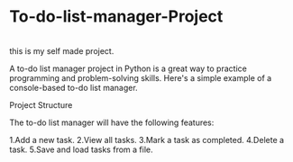 # To-do-list-manager-Project
<br>
this is my self made project.

A to-do list manager project in Python is a great way to practice programming and problem-solving skills. Here's a simple example of a console-based to-do list manager.

Project Structure

The to-do list manager will have the following features:

1.Add a new task.
2.View all tasks.
3.Mark a task as completed.
4.Delete a task.
5.Save and load tasks from a file.